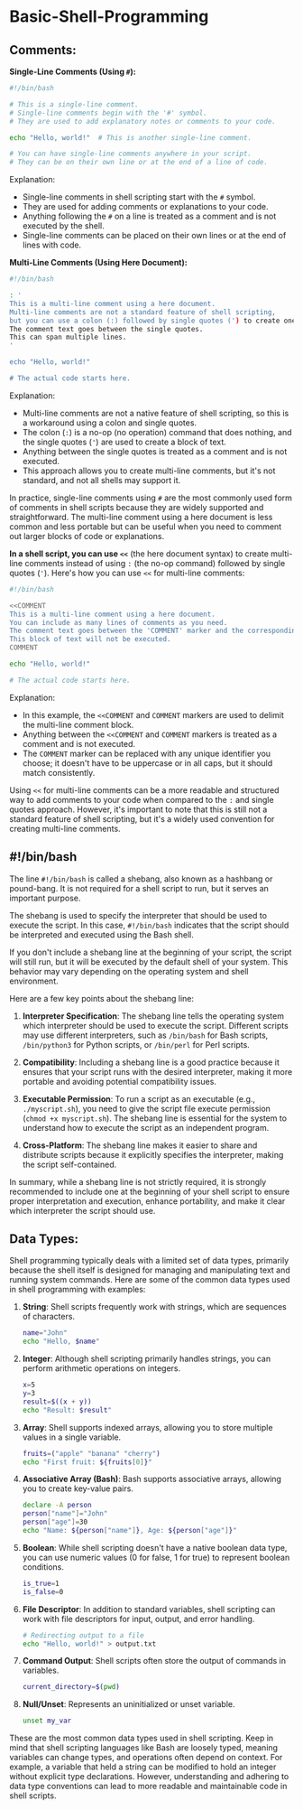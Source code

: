 # Basic-Shell-Programming


## Comments:

**Single-Line Comments (Using `#`):**

```bash
#!/bin/bash

# This is a single-line comment.
# Single-line comments begin with the '#' symbol.
# They are used to add explanatory notes or comments to your code.

echo "Hello, world!"  # This is another single-line comment.

# You can have single-line comments anywhere in your script.
# They can be on their own line or at the end of a line of code.
```

Explanation:
- Single-line comments in shell scripting start with the `#` symbol.
- They are used for adding comments or explanations to your code.
- Anything following the `#` on a line is treated as a comment and is not executed by the shell.
- Single-line comments can be placed on their own lines or at the end of lines with code.

**Multi-Line Comments (Using Here Document):**

```bash
#!/bin/bash

: '
This is a multi-line comment using a here document.
Multi-line comments are not a standard feature of shell scripting,
but you can use a colon (:) followed by single quotes (') to create one.
The comment text goes between the single quotes.
This can span multiple lines.
'

echo "Hello, world!"

# The actual code starts here.
```

Explanation:
- Multi-line comments are not a native feature of shell scripting, so this is a workaround using a colon and single quotes.
- The colon (`:`) is a no-op (no operation) command that does nothing, and the single quotes (`'`) are used to create a block of text.
- Anything between the single quotes is treated as a comment and is not executed.
- This approach allows you to create multi-line comments, but it's not standard, and not all shells may support it.

In practice, single-line comments using `#` are the most commonly used form of comments in shell scripts because they are widely supported and straightforward. The multi-line comment using a here document is less common and less portable but can be useful when you need to comment out larger blocks of code or explanations.

**In a shell script, you can use `<<`** (the here document syntax) to create multi-line comments instead of using `:` (the no-op command) followed by single quotes (`'`). Here's how you can use `<<` for multi-line comments:

```bash
#!/bin/bash

<<COMMENT
This is a multi-line comment using a here document.
You can include as many lines of comments as you need.
The comment text goes between the 'COMMENT' marker and the corresponding 'COMMENT' marker.
This block of text will not be executed.
COMMENT

echo "Hello, world!"

# The actual code starts here.
```

Explanation:
- In this example, the `<<COMMENT` and `COMMENT` markers are used to delimit the multi-line comment block.
- Anything between the `<<COMMENT` and `COMMENT` markers is treated as a comment and is not executed.
- The `COMMENT` marker can be replaced with any unique identifier you choose; it doesn't have to be uppercase or in all caps, but it should match consistently.

Using `<<` for multi-line comments can be a more readable and structured way to add comments to your code when compared to the `:` and single quotes approach. However, it's important to note that this is still not a standard feature of shell scripting, but it's a widely used convention for creating multi-line comments.

## #!/bin/bash
The line `#!/bin/bash` is called a shebang, also known as a hashbang or pound-bang. It is not required for a shell script to run, but it serves an important purpose.

The shebang is used to specify the interpreter that should be used to execute the script. In this case, `#!/bin/bash` indicates that the script should be interpreted and executed using the Bash shell.

If you don't include a shebang line at the beginning of your script, the script will still run, but it will be executed by the default shell of your system. This behavior may vary depending on the operating system and shell environment.

Here are a few key points about the shebang line:

1. **Interpreter Specification**: The shebang line tells the operating system which interpreter should be used to execute the script. Different scripts may use different interpreters, such as `/bin/bash` for Bash scripts, `/bin/python3` for Python scripts, or `/bin/perl` for Perl scripts.

2. **Compatibility**: Including a shebang line is a good practice because it ensures that your script runs with the desired interpreter, making it more portable and avoiding potential compatibility issues.

3. **Executable Permission**: To run a script as an executable (e.g., `./myscript.sh`), you need to give the script file execute permission (`chmod +x myscript.sh`). The shebang line is essential for the system to understand how to execute the script as an independent program.

4. **Cross-Platform**: The shebang line makes it easier to share and distribute scripts because it explicitly specifies the interpreter, making the script self-contained.

In summary, while a shebang line is not strictly required, it is strongly recommended to include one at the beginning of your shell script to ensure proper interpretation and execution, enhance portability, and make it clear which interpreter the script should use.

## Data Types: 
Shell programming typically deals with a limited set of data types, primarily because the shell itself is designed for managing and manipulating text and running system commands. Here are some of the common data types used in shell programming with examples:

1. **String**: Shell scripts frequently work with strings, which are sequences of characters.

   ```bash
   name="John"
   echo "Hello, $name"
   ```

2. **Integer**: Although shell scripting primarily handles strings, you can perform arithmetic operations on integers.

   ```bash
   x=5
   y=3
   result=$((x + y))
   echo "Result: $result"
   ```

3. **Array**: Shell supports indexed arrays, allowing you to store multiple values in a single variable.

   ```bash
   fruits=("apple" "banana" "cherry")
   echo "First fruit: ${fruits[0]}"
   ```

4. **Associative Array (Bash)**: Bash supports associative arrays, allowing you to create key-value pairs.

   ```bash
   declare -A person
   person["name"]="John"
   person["age"]=30
   echo "Name: ${person["name"]}, Age: ${person["age"]}"
   ```

5. **Boolean**: While shell scripting doesn't have a native boolean data type, you can use numeric values (0 for false, 1 for true) to represent boolean conditions.

   ```bash
   is_true=1
   is_false=0
   ```

6. **File Descriptor**: In addition to standard variables, shell scripting can work with file descriptors for input, output, and error handling.

   ```bash
   # Redirecting output to a file
   echo "Hello, world!" > output.txt
   ```

7. **Command Output**: Shell scripts often store the output of commands in variables.

   ```bash
   current_directory=$(pwd)
   ```

8. **Null/Unset**: Represents an uninitialized or unset variable.

   ```bash
   unset my_var
   ```

These are the most common data types used in shell scripting. Keep in mind that shell scripting languages like Bash are loosely typed, meaning variables can change types, and operations often depend on context. For example, a variable that held a string can be modified to hold an integer without explicit type declarations. However, understanding and adhering to data type conventions can lead to more readable and maintainable code in shell scripts.
